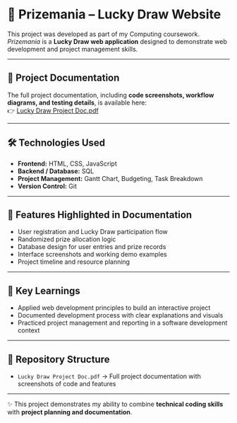# 🎉 Prizemania – Lucky Draw Website  

This project was developed as part of my Computing coursework. *Prizemania* is a **Lucky Draw web application** designed to demonstrate web development and project management skills.  

---

## 📑 Project Documentation  
The full project documentation, including **code screenshots, workflow diagrams, and testing details**, is available here:  
👉 [Lucky Draw Project Doc.pdf](https://github.com/user-attachments/files/22674839/Lucky.Draw.Project.Doc.pdf)  

---

## 🛠️ Technologies Used  
- **Frontend:** HTML, CSS, JavaScript  
- **Backend / Database:** SQL  
- **Project Management:** Gantt Chart, Budgeting, Task Breakdown  
- **Version Control:** Git  

---

## 📸 Features Highlighted in Documentation  
- User registration and Lucky Draw participation flow  
- Randomized prize allocation logic  
- Database design for user entries and prize records  
- Interface screenshots and working demo examples  
- Project timeline and resource planning  

---

## 🚀 Key Learnings  
- Applied web development principles to build an interactive project  
- Documented development process with clear explanations and visuals  
- Practiced project management and reporting in a software development context  

---

## 📂 Repository Structure  
- `Lucky Draw Project Doc.pdf` → Full project documentation with screenshots of code and features  

---

✨ This project demonstrates my ability to combine **technical coding skills** with **project planning and documentation**.  
